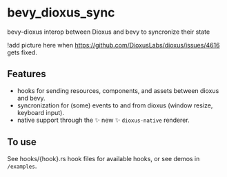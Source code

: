 # bevy_dioxus_sync

bevy-dioxus interop between Dioxus and bevy to syncronize their state

!add picture here when https://github.com/DioxusLabs/dioxus/issues/4616 gets fixed.

## Features

- hooks for sending resources, components, and assets between dioxus and bevy.
- syncronization for (some) events to and from dioxus (window resize, keyboard input).
- native support through the ✨ new ✨ `dioxus-native` renderer.

## To use

See hooks/{hook}.rs hook files for available hooks, or see demos in `/examples`.
